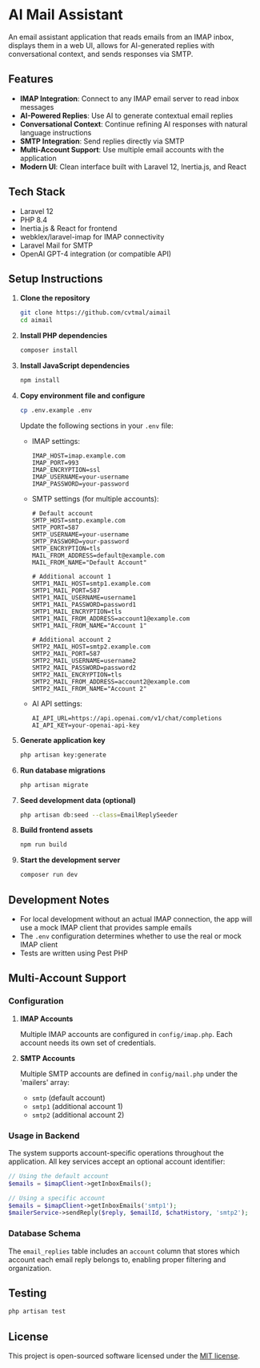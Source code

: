 # AI Mail Assistant

An email assistant application that reads emails from an IMAP inbox, displays them in a web UI, allows for AI-generated replies with conversational context, and sends responses via SMTP.

## Features

- **IMAP Integration**: Connect to any IMAP email server to read inbox messages
- **AI-Powered Replies**: Use AI to generate contextual email replies
- **Conversational Context**: Continue refining AI responses with natural language instructions
- **SMTP Integration**: Send replies directly via SMTP
- **Multi-Account Support**: Use multiple email accounts with the application
- **Modern UI**: Clean interface built with Laravel 12, Inertia.js, and React

## Tech Stack

- Laravel 12
- PHP 8.4
- Inertia.js & React for frontend
- webklex/laravel-imap for IMAP connectivity
- Laravel Mail for SMTP
- OpenAI GPT-4 integration (or compatible API)

## Setup Instructions

1. **Clone the repository**

   ```bash
   git clone https://github.com/cvtmal/aimail
   cd aimail
   ```

2. **Install PHP dependencies**

   ```bash
   composer install
   ```

3. **Install JavaScript dependencies**

   ```bash
   npm install
   ```

4. **Copy environment file and configure**

   ```bash
   cp .env.example .env
   ```

   Update the following sections in your `.env` file:

   - IMAP settings:
     ```
     IMAP_HOST=imap.example.com
     IMAP_PORT=993
     IMAP_ENCRYPTION=ssl
     IMAP_USERNAME=your-username
     IMAP_PASSWORD=your-password
     ```

   - SMTP settings (for multiple accounts):
     ```
     # Default account
     SMTP_HOST=smtp.example.com
     SMTP_PORT=587
     SMTP_USERNAME=your-username
     SMTP_PASSWORD=your-password
     SMTP_ENCRYPTION=tls
     MAIL_FROM_ADDRESS=default@example.com
     MAIL_FROM_NAME="Default Account"
     
     # Additional account 1
     SMTP1_MAIL_HOST=smtp1.example.com
     SMTP1_MAIL_PORT=587
     SMTP1_MAIL_USERNAME=username1
     SMTP1_MAIL_PASSWORD=password1
     SMTP1_MAIL_ENCRYPTION=tls
     SMTP1_MAIL_FROM_ADDRESS=account1@example.com
     SMTP1_MAIL_FROM_NAME="Account 1"
     
     # Additional account 2
     SMTP2_MAIL_HOST=smtp2.example.com
     SMTP2_MAIL_PORT=587
     SMTP2_MAIL_USERNAME=username2
     SMTP2_MAIL_PASSWORD=password2
     SMTP2_MAIL_ENCRYPTION=tls
     SMTP2_MAIL_FROM_ADDRESS=account2@example.com
     SMTP2_MAIL_FROM_NAME="Account 2"
     ```

   - AI API settings:
     ```
     AI_API_URL=https://api.openai.com/v1/chat/completions
     AI_API_KEY=your-openai-api-key
     ```

5. **Generate application key**

   ```bash
   php artisan key:generate
   ```

6. **Run database migrations**

   ```bash
   php artisan migrate
   ```

7. **Seed development data (optional)**

   ```bash
   php artisan db:seed --class=EmailReplySeeder
   ```

8. **Build frontend assets**

   ```bash
   npm run build
   ```

9. **Start the development server**

   ```bash
   composer run dev
   ```

## Development Notes

- For local development without an actual IMAP connection, the app will use a mock IMAP client that provides sample emails
- The `.env` configuration determines whether to use the real or mock IMAP client
- Tests are written using Pest PHP

## Multi-Account Support

### Configuration

1. **IMAP Accounts**

   Multiple IMAP accounts are configured in `config/imap.php`. Each account needs its own set of credentials.

2. **SMTP Accounts**

   Multiple SMTP accounts are defined in `config/mail.php` under the 'mailers' array:
   - `smtp` (default account)
   - `smtp1` (additional account 1)
   - `smtp2` (additional account 2)

### Usage in Backend

The system supports account-specific operations throughout the application. All key services accept an optional account identifier:

```php
// Using the default account
$emails = $imapClient->getInboxEmails();

// Using a specific account
$emails = $imapClient->getInboxEmails('smtp1');
$mailerService->sendReply($reply, $emailId, $chatHistory, 'smtp2');
```

### Database Schema

The `email_replies` table includes an `account` column that stores which account each email reply belongs to, enabling proper filtering and organization.

## Testing

```bash
php artisan test
```

## License

This project is open-sourced software licensed under the [MIT license](https://opensource.org/licenses/MIT).
